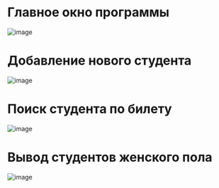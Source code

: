 
# Главное окно программы

![image](https://user-images.githubusercontent.com/73188898/205069653-0785cf5e-a204-4ee5-8163-1085fcbef374.png)

# Добавление нового студента

![image](https://user-images.githubusercontent.com/73188898/205070077-16022e4e-1570-49ef-aa11-f773f386fb5c.png)

# Поиск студента по билету

![image](https://user-images.githubusercontent.com/73188898/205070290-e573f9fa-e043-4eb1-a589-65e8833baf45.png)

# Вывод студентов женского пола

![image](https://user-images.githubusercontent.com/73188898/205070471-2a3429bf-a540-4853-a290-f207dfd18001.png)
